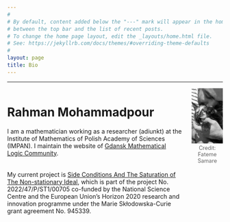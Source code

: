 ```yaml
---
#
# By default, content added below the "---" mark will appear in the home page
# between the top bar and the list of recent posts.
# To change the home page layout, edit the _layouts/home.html file.
# See: https://jekyllrb.com/docs/themes/#overriding-theme-defaults
#
layout: page
title: Bio
---
```

<hr>
<div style="display: flex; align-items: flex-start;">
  <!-- Left: Text -->
  <div style="flex: 0.85; padding-right: 20px;">
    <h1>Rahman Mohammadpour</h1>
    <p> I am a mathematician working as a researcher (adiunkt) at the Institute of Mathematics of Polish Academy of Sciences (IMPAN). I maintain the website of <a href="https://gdn-logic.github.io" target="_blank"> Gdansk Mathematical Logic Community</a>.
<div style="height: 0.5cm;"></div>
My current project is
  <a href="https://sites.google.com/view/finsidsat/info?authuser=0" target="_blank"> Side Conditions And The Saturation of The Non-stationary Ideal</a>, which is part of the project No. 2022/47/P/ST1/00705 co-funded by the National Science Centre and the European Union’s Horizon 2020 research and innovation programme under the Marie Skłodowska-Curie grant agreement No. 945339.</p>
  </div>
  
  <!-- Right: Image -->
  <div style="flex: 0.15;">
    <img src="/assets/images/portrait.png" alt="My Image" style="max-width: 100%; height: auto;" />
    <figcaption style="text-align: center; font-size: 0.9em; color: #666;">Credit: Fateme Samare</figcaption>
  </div>
</div>
<br>

